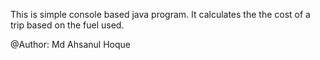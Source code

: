 This is simple console based java program. It calculates the the cost of a trip based on the fuel used.

@Author: Md Ahsanul Hoque